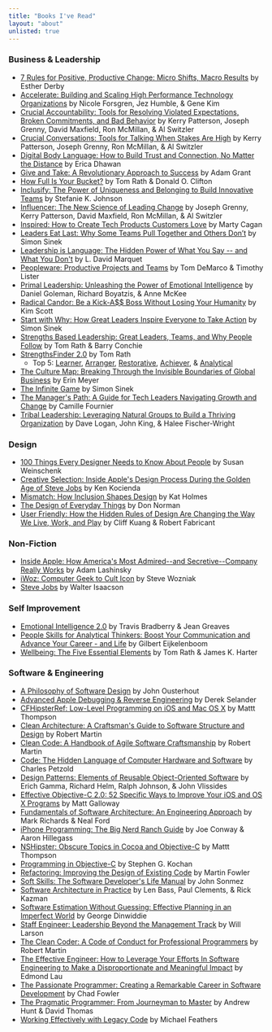 ```yaml
---
title: "Books I've Read"
layout: "about"
unlisted: true
---
```


### Business & Leadership

* [7 Rules for Positive, Productive Change: Micro Shifts, Macro Results](https://www.goodreads.com/book/show/43999078-7-rules-for-positive-productive-change) by Esther Derby
* [Accelerate: Building and Scaling High Performance Technology Organizations](https://www.goodreads.com/book/show/35747076-accelerate) by Nicole Forsgren, Jez Humble, & Gene Kim
* [Crucial Accountability: Tools for Resolving Violated Expectations, Broken Commitments, and Bad Behavior](https://www.goodreads.com/book/show/17118702-crucial-accountability) by Kerry Patterson, Joseph Grenny, David Maxfield, Ron McMillan, & Al Switzler
* [Crucial Conversations: Tools for Talking When Stakes Are High](https://www.goodreads.com/book/show/11406473-crucial-conversations) by Kerry Patterson, Joseph Grenny, Ron McMillan, & Al Switzler
* [Digital Body Language: How to Build Trust and Connection, No Matter the Distance](https://www.goodreads.com/book/show/54860473-digital-body-language) by Erica Dhawan
* [Give and Take: A Revolutionary Approach to Success](https://www.goodreads.com/book/show/18114277-give-and-take) by Adam Grant
* [How Full Is Your Bucket?](https://www.goodreads.com/book/show/49266.How_Full_Is_Your_Bucket_) by Tom Rath & Donald O. Clifton
* [Inclusify: The Power of Uniqueness and Belonging to Build Innovative Teams](https://www.goodreads.com/book/show/52167185-inclusify) by Stefanie K. Johnson
* [Influencer: The New Science of Leading Change](https://www.goodreads.com/book/show/16189544-influencer) by Joseph Grenny, Kerry Patterson, David Maxfield, Ron McMillan, & Al Switzler
* [Inspired: How to Create Tech Products Customers Love](https://www.goodreads.com/book/show/35249663-inspired) by Marty Cagan
* [Leaders Eat Last: Why Some Teams Pull Together and Others Don’t](https://www.goodreads.com/book/show/25716721-leaders-eat-last) by Simon Sinek
* [Leadership is Language: The Hidden Power of What You Say -- and What You Don't](https://www.goodreads.com/book/show/42774083-leadership-is-language) by L. David Marquet
* [Peopleware: Productive Projects and Teams](https://www.goodreads.com/book/show/67825.Peopleware) by Tom DeMarco & Timothy Lister
* [Primal Leadership: Unleashing the Power of Emotional Intelligence](https://www.goodreads.com/book/show/17707825-primal-leadership-with-a-new-preface-by-the-authors) by Daniel Goleman, Richard Boyatzis, & Anne McKee
* [Radical Candor: Be a Kick-A$$ Boss Without Losing Your Humanity](https://www.goodreads.com/book/show/43263498-radical-candor) by Kim Scott
* [Start with Why: How Great Leaders Inspire Everyone to Take Action](https://www.goodreads.com/book/show/13490701-start-with-why) by Simon Sinek
* [Strengths Based Leadership: Great Leaders, Teams, and Why People Follow](https://www.goodreads.com/book/show/5973885-strengths-based-leadership) by Tom Rath & Barry Conchie
* [StrengthsFinder 2.0](https://www.goodreads.com/book/show/8123742-strengthsfinder-2-0) by Tom Rath
  * Top 5: [Learner](https://www.gallup.com/cliftonstrengths/en/252293/learner-theme.aspx), [Arranger](https://www.gallup.com/cliftonstrengths/en/252161/arranger-theme.aspx), [Restorative](https://www.gallup.com/cliftonstrengths/en/252323/restorative-theme.aspx), [Achiever](https://www.gallup.com/cliftonstrengths/en/252134/achiever-theme.aspx), & [Analytical](https://www.gallup.com/cliftonstrengths/en/252152/analytical-theme.aspx)
* [The Culture Map: Breaking Through the Invisible Boundaries of Global Business](https://www.goodreads.com/book/show/18210794-culture-map) by Erin Meyer
* [The Infinite Game](https://www.goodreads.com/book/show/38390751-the-infinite-game) by Simon Sinek
* [The Manager's Path: A Guide for Tech Leaders Navigating Growth and Change](https://www.goodreads.com/book/show/33369254-the-manager-s-path) by Camille Fournier
* [Tribal Leadership: Leveraging Natural Groups to Build a Thriving Organization](https://www.goodreads.com/book/show/9723317-tribal-leadership) by Dave Logan, John King, & Halee Fischer-Wright

### Design

* [100 Things Every Designer Needs to Know About People](https://www.goodreads.com/book/show/54833271-100-things-every-designer-needs-to-know-about-people) by Susan Weinschenk
* [Creative Selection: Inside Apple's Design Process During the Golden Age of Steve Jobs](https://www.goodreads.com/book/show/40965884-creative-selection) by Ken Kocienda
* [Mismatch: How Inclusion Shapes Design](https://www.goodreads.com/book/show/39644200-mismatch) by Kat Holmes
* [The Design of Everyday Things](https://www.goodreads.com/book/show/17290807-the-design-of-everyday-things) by Don Norman
* [User Friendly: How the Hidden Rules of Design Are Changing the Way We Live, Work, and Play](https://www.goodreads.com/book/show/41940285-user-friendly) by Cliff Kuang & Robert Fabricant

### Non-Fiction

* [Inside Apple: How America's Most Admired--and Secretive--Company Really Works](https://www.goodreads.com/book/show/20445768-inside-apple) by Adam Lashinsky
* [iWoz: Computer Geek to Cult Icon](https://www.goodreads.com/book/show/798635.iWoz) by Steve Wozniak
* [Steve Jobs](https://www.goodreads.com/book/show/11084145-steve-jobs) by Walter Isaacson

### Self Improvement

* [Emotional Intelligence 2.0](https://www.goodreads.com/book/show/6486483-emotional-intelligence-2-0) by Travis Bradberry & Jean Greaves
* [People Skills for Analytical Thinkers: Boost Your Communication and Advance Your Career - and Life](https://www.goodreads.com/book/show/56306819-people-skills-for-analytical-thinkers) by Gilbert Eijkelenboom
* [Wellbeing: The Five Essential Elements](https://www.goodreads.com/book/show/8063945-wellbeing) by Tom Rath & James K. Harter

### Software & Engineering

* [A Philosophy of Software Design](https://www.goodreads.com/book/show/39996759-a-philosophy-of-software-design) by John Ousterhout
* [Advanced Apple Debugging & Reverse Engineering](https://www.goodreads.com/book/show/35514420-advanced-apple-debugging-reverse-engineering) by Derek Selander
* [CFHipsterRef: Low-Level Programming on iOS and Mac OS X](https://www.goodreads.com/book/show/22403482-cfhipsterref) by Mattt Thompson
* [Clean Architecture: A Craftsman's Guide to Software Structure and Design](https://www.goodreads.com/book/show/18043011-clean-architecture) by Robert Martin
* [Clean Code: A Handbook of Agile Software Craftsmanship](https://www.goodreads.com/book/show/3735293-clean-code) by Robert Martin
* [Code: The Hidden Language of Computer Hardware and Software](https://www.goodreads.com/book/show/44882.Code) by Charles Petzold
* [Design Patterns: Elements of Reusable Object-Oriented Software](https://www.goodreads.com/book/show/85009.Design_Patterns) by Erich Gamma, Richard Helm, Ralph Johnson, & John Vlissides
* [Effective Objective-C 2.0: 52 Specific Ways to Improve Your iOS and OS X Programs](https://www.goodreads.com/book/show/17297099-effective-objective-c-2-0) by Matt Galloway
* [Fundamentals of Software Architecture: An Engineering Approach](https://www.goodreads.com/book/show/44144493-fundamentals-of-software-architecture) by Mark Richards & Neal Ford
* [iPhone Programming: The Big Nerd Ranch Guide](https://www.goodreads.com/book/show/8294275-iphone-programming) by Joe Conway & Aaron Hillegass
* [NSHipster: Obscure Topics in Cocoa and Objective-C](https://www.goodreads.com/book/show/19262999-nshipster) by Mattt Thompson
* [Programming in Objective-C](https://www.goodreads.com/book/show/120638.Programming_in_Objective_C) by Stephen G. Kochan
* [Refactoring: Improving the Design of Existing Code](https://www.goodreads.com/book/show/44936.Refactoring) by Martin Fowler
* [Soft Skills: The Software Developer's Life Manual](https://www.goodreads.com/book/show/23232941-soft-skills) by John Sonmez
* [Software Architecture in Practice](https://www.goodreads.com/book/show/14786083-software-architecture-in-practice) by Len Bass, Paul Clements, & Rick Kazman
* [Software Estimation Without Guessing: Effective Planning in an Imperfect World](https://www.goodreads.com/book/show/53104134-software-estimation-without-guessing) by George Dinwiddie
* [Staff Engineer: Leadership Beyond the Management Track](https://www.goodreads.com/book/show/56481725-staff-engineer) by Will Larson
* [The Clean Coder: A Code of Conduct for Professional Programmers](https://www.goodreads.com/book/show/10284614-the-clean-coder) by Robert Martin
* [The Effective Engineer: How to Leverage Your Efforts In Software Engineering to Make a Disproportionate and Meaningful Impact](https://www.goodreads.com/book/show/25238425-the-effective-engineer) by Edmond Lau
* [The Passionate Programmer: Creating a Remarkable Career in Software Development](https://www.goodreads.com/book/show/6399113-the-passionate-programmer) by Chad Fowler
* [The Pragmatic Programmer: From Journeyman to Master](https://www.goodreads.com/book/show/4099.The_Pragmatic_Programmer) by Andrew Hunt & David Thomas
* [Working Effectively with Legacy Code](https://www.goodreads.com/book/show/44919.Working_Effectively_with_Legacy_Code) by Michael Feathers
